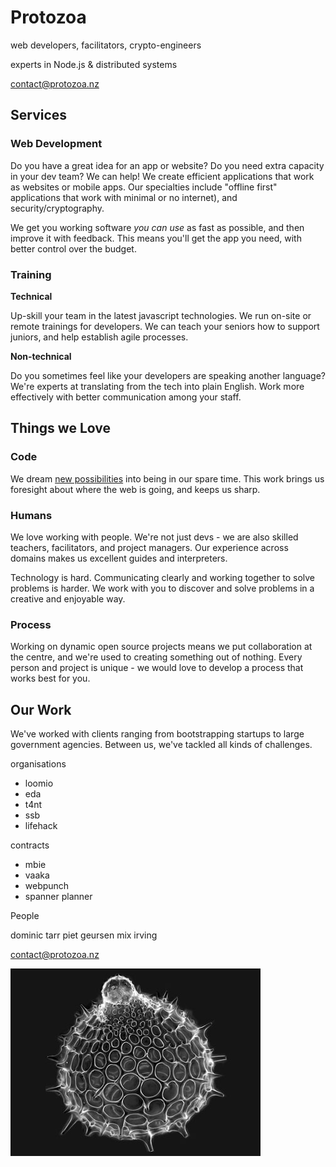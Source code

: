 # Protozoa

<div class='tagline'>

  web developers, facilitators, crypto-engineers

  experts in Node.js & distributed systems

</div>

contact@protozoa.nz


<section>

## Services

### Web Development

Do you have a great idea for an app or website? Do you need extra capacity in your dev team? 
We can help! We create efficient applications that work as websites or mobile apps.
Our specialties include "offline first" applications that work with minimal or no internet), and security/cryptography.

We get you working software _you can use_ as fast as possible, and then improve it with feedback.
This means you'll get the app you need, with better control over the budget.

### Training

**Technical**

Up-skill your team in the latest javascript technologies.
We run on-site or remote trainings for developers.
We can teach your seniors how to support juniors, and help establish agile processes.

**Non-technical**

Do you sometimes feel like your developers are speaking another language?
We're experts at translating from the tech into plain English.
Work more effectively with better communication among your staff.


</section>
















<section>

## Things we Love

### Code

We dream [new possibilities](http://www.scuttlebutt.nz) into being in our spare time. This work brings us foresight about where the web is going, and keeps us sharp.


### Humans

We love working with people. We're not just devs - we are also skilled teachers, facilitators, and project managers.
Our experience across domains makes us excellent guides and interpreters.

Technology is hard. Communicating clearly and working together to solve problems is harder. We work with you to discover and solve problems in a creative and enjoyable way.


### Process 

Working on dynamic open source projects means we put collaboration at the centre, and we're used to creating something out of nothing. Every person and project is unique - we would love to develop a process that works best for you.


</section>


<section>

## Our Work

We've worked with clients ranging from bootstrapping startups to large government agencies. Between us, we've tackled all kinds of challenges.

organisations
- loomio
- eda
- t4nt
- ssb
- lifehack

contracts
- mbie
- vaaka
- webpunch
- spanner planner


</section>


<section>

People

dominic tarr
piet geursen
mix irving 

contact@protozoa.nz

</section>

<img class='signature' src='radiolarians.jpeg' />








